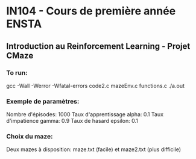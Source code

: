 # IN104 - Cours de première année ENSTA
## Introduction au Reinforcement Learning - Projet CMaze

### To run:

gcc -Wall -Werror -Wfatal-errors code2.c mazeEnv.c functions.c
./a.out

### Exemple de paramètres:
Nombre d'épisodes: 1000
Taux d'apprentissage alpha: 0.1
Taux d'impatience gamma: 0.9
Taux de hasard epsilon: 0.1

### Choix du maze:
Deux mazes à disposition: maze.txt (facile) et maze2.txt (plus difficile)
